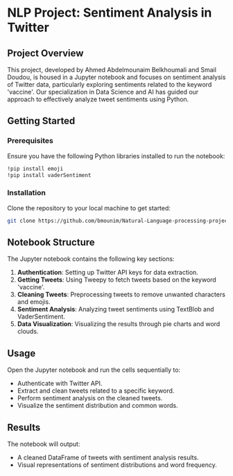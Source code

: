 # NLP Project: Sentiment Analysis in Twitter

## Project Overview

This project, developed by Ahmed Abdelmounaim Belkhoumali and Smail Doudou, is housed in a Jupyter notebook and focuses on sentiment analysis of Twitter data, particularly exploring sentiments related to the keyword 'vaccine'. Our specialization in Data Science and AI has guided our approach to effectively analyze tweet sentiments using Python.

## Getting Started

### Prerequisites

Ensure you have the following Python libraries installed to run the notebook:

```bash
!pip install emoji
!pip install vaderSentiment
```

### Installation

Clone the repository to your local machine to get started:

```bash
git clone https://github.com/bmounim/Natural-Language-processing-project.git
```

## Notebook Structure

The Jupyter notebook contains the following key sections:

1. **Authentication**: Setting up Twitter API keys for data extraction.
2. **Getting Tweets**: Using Tweepy to fetch tweets based on the keyword 'vaccine'.
3. **Cleaning Tweets**: Preprocessing tweets to remove unwanted characters and emojis.
4. **Sentiment Analysis**: Analyzing tweet sentiments using TextBlob and VaderSentiment.
5. **Data Visualization**: Visualizing the results through pie charts and word clouds.

## Usage

Open the Jupyter notebook and run the cells sequentially to:

- Authenticate with Twitter API.
- Extract and clean tweets related to a specific keyword.
- Perform sentiment analysis on the cleaned tweets.
- Visualize the sentiment distribution and common words.

## Results

The notebook will output:

- A cleaned DataFrame of tweets with sentiment analysis results.
- Visual representations of sentiment distributions and word frequency.
